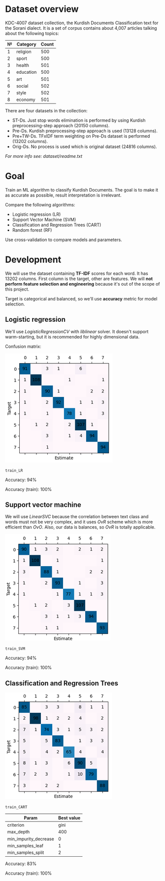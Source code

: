 # Dataset overview

KDC-4007 dataset collection, the Kurdish Documents Classification text for the Sorani dialect.
It is a set of corpus contains about 4,007 articles talking about the following topics:

| №   | Category  | Count |
|-----|-----------|-------|
| 1   | religion  | 500   |
| 2   | sport     | 500   |
| 3   | health    | 501   |
| 4   | education | 500   |
| 5   | art       | 501   |
| 6   | social    | 502   |
| 7   | style     | 502   |
| 8   | economy   | 501   |

There are four datasets in the collection:

- ST-Ds. Just stop words elimination is performed by using Kurdish preprocessing-step approach (20150 columns).
- Pre-Ds. Kurdish preprocessing-step approach is used (13128 columns).
- Pre+TW-Ds. TFxIDF term weighting on Pre-Ds dataset is performed (13202 columns).
- Orig-Ds. No process is used which is original dataset (24816 columns).

_For more info see: dataset/readme.txt_

# Goal

Train an ML algorithm to classify Kurdish Documents. The goal is to make it as accurate as possible, result
interpretation is irrelevant.

Compare the following algorithms:

- Logistic regression (LR)
- Support Vector Machine (SVM)
- Classification and Regression Trees (CART)
- Random forest (RF)

Use cross-validation to compare models and parameters.

# Development

We will use the dataset containing **TF-IDF** scores for each word. It has 13202 columns. First column is the target,
other are features. We will **not perform feature selection and engineering** because it's out of the scope of this
project.

Target is categorical and balanced, so we'll use **accuracy** metric for model selection.

## Logistic regression

We'll use _LogisticRegressionCV_ with _liblinear_ solver. It doesn't support warm-starting, but it is recommended for
highly dimensional data.

Confusion matrix:

![img.png](img.png)

```text
train_LR
```

Accuracy: 94%

Accuracy (train): 100%

## Support vector machine

We will use _LinearSVC_ because the correlation between text class and words must not be very complex, and it uses _OvR_
scheme which is more efficient than _OvO_. Also, our data is balances, so _OvR_ is totally applicable.

![img_1.png](img_1.png)

```text
train_SVM
```

Accuracy: 94%

Accuracy (train): 100%

## Classification and Regression Trees

![img_2.png](img_2.png)

```text
train_CART
```

| Param                 | Best value |
|-----------------------|------------|
| criterion             | gini       |
| max_depth             | 400        |
| min_impurity_decrease | 0          |
| min_samples_leaf      | 1          |
| min_samples_split     | 2          |

Accuracy: 83%

Accuracy (train): 100%
